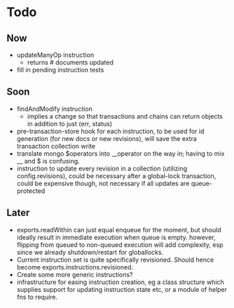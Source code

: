 Todo
====


Now
---

- updateManyOp instruction
	- returns # documents updated
- fill in pending instruction tests

Soon
----

- findAndModify instruction
	- implies a change so that transactions and chains can return objects in addition to just (err, status)
- pre-transaction-store hook for each instruction, to be used for id generation (for new docs or new revisions), will save the extra transaction collection write 
- translate mongo $operators into __operator on the way in; having to mix __ and $ is confusing.
- instruction to update every revision in a collection (utilizing config.revisions), could be necessary after a global-lock transaction, could be expensive though, not necessary if all updates are queue-protected

Later
-----

- exports.readWithin can just equal enqueue for the moment, but should ideally result in immediate execution when queue is empty. however, flipping from queued to non-queued execution will add complexity, esp since we already shutdown/restart for globallocks.
- Current instruction set is quite specifically revisioned. Should hence become exports.instructions.revisioned. 
- Create some more generic instructions?
- infrastructure for easing instruction creation, eg a class structure which supplies support for updating instruction state etc, or a module of helper fns to require.



